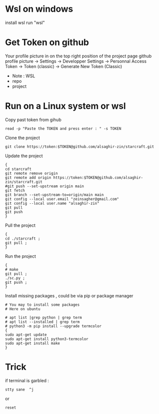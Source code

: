 # Wsl on windows
install wsl
run "wsl"


# Get Token on github
Your profile picture in on the top right position of the project page
github profile picture -> Settings -> Developper Settings -> Personnal Access Token -> Token (classic) -> Generate New Token (Classic)
- Note : WSL
- repo
- project 

# Run on a Linux system or wsl
Copy past token from gihub
```
read -p "Paste the TOKEN and press enter : " -s TOKEN
```

Clone the project
```
git clone https://token:$TOKEN@github.com/alsaghir-zin/starcraft.git
```

Update the project
```
{
cd starcraft
git remote remove origin
git remote add origin https://token:$TOKEN@github.com/alsaghir-zin/starcraft.git
#git push --set-upstream origin main
git fetch
git branch --set-upstream-to=origin/main main
git config --local user.email "zeinsagher@gmail.com"
git config --local user.name "alsaghir-zin"
git pull
git push
}
```




Pull the project
```
{
cd ./starcraft ;
git pull ;
}
```
Run the project
```
{
# make
git pull ;
./sc.py ;
git push ;
}
``` 
Install missing packages , could be via pip or package manager 
```
# You may to install some packages
# Here on ubuntu

# apt list |grep python | grep term
# apt list --installed | grep term
# python3 -m pip install --upgrade termcolor
{
sudo apt-get update
sudo apt-get install python3-termcolor
sudo apt-get install make
}
```

# Trick 
if terminal is garbled :
```
stty sane  ^j
```

or 

```
reset
```
